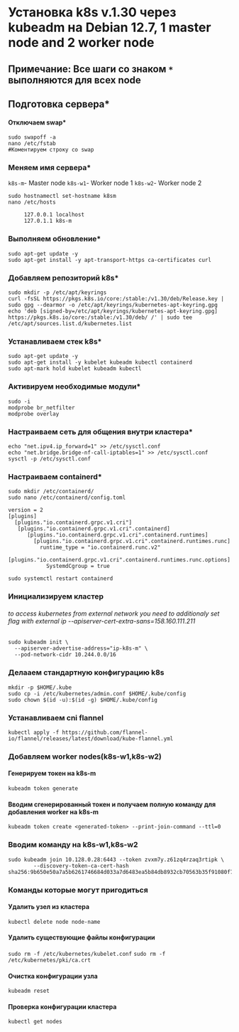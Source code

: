 # Установка k8s v.1.30 через kubeadm на Debian 12.7, 1  master node and 2 worker node

## Примечание: Все шаги со знаком `*` выполняются для всех node

## Подготовка сервера*

#### Отключаем swap*

```
sudo swapoff -a
nano /etc/fstab
#Коментируем строку со swap
```

### Меняем имя сервера*

`k8s-m`- Master node
`k8s-w1`- Worker node 1
`k8s-w2`- Worker node 2

```
sudo hostnamectl set-hostname k8sm 
nano /etc/hosts

     127.0.0.1 localhost
     127.0.1.1 k8s-m

```
### Выполняем обновление*

```
sudo apt-get update -y
sudo apt-get install -y apt-transport-https ca-certificates curl

```

### Добавляем репозиторий k8s*

```
sudo mkdir -p /etc/apt/keyrings
curl -fsSL https://pkgs.k8s.io/core:/stable:/v1.30/deb/Release.key | sudo gpg --dearmor -o /etc/apt/keyrings/kubernetes-apt-keyring.gpg
echo 'deb [signed-by=/etc/apt/keyrings/kubernetes-apt-keyring.gpg] https://pkgs.k8s.io/core:/stable:/v1.30/deb/ /' | sudo tee /etc/apt/sources.list.d/kubernetes.list
```

### Устанавливаем  стек k8s* 

```
sudo apt-get update -y
sudo apt-get install -y kubelet kubeadm kubectl containerd
sudo apt-mark hold kubelet kubeadm kubectl
```

### Активируем необходимые модули*

```
sudo -i
modprobe br_netfilter
modprobe overlay
```

### Настраиваем сеть для общения внутри кластера*

```
echo "net.ipv4.ip_forward=1" >> /etc/sysctl.conf
echo "net.bridge.bridge-nf-call-iptables=1" >> /etc/sysctl.conf
sysctl -p /etc/sysctl.conf
```

### Настраиваем containerd*

```
sudo mkdir /etc/containerd/
sudo nano /etc/containerd/config.toml
```
```
version = 2
[plugins]
  [plugins."io.containerd.grpc.v1.cri"]
   [plugins."io.containerd.grpc.v1.cri".containerd]
      [plugins."io.containerd.grpc.v1.cri".containerd.runtimes]
        [plugins."io.containerd.grpc.v1.cri".containerd.runtimes.runc]
          runtime_type = "io.containerd.runc.v2"
          [plugins."io.containerd.grpc.v1.cri".containerd.runtimes.runc.options]
            SystemdCgroup = true
```
```
sudo systemctl restart containerd            
```
### Инициализируем кластер
###### to access kubernetes from external network you need to additionaly set flag with external ip --apiserver-cert-extra-sans=158.160.111.211

```
sudo kubeadm init \
  --apiserver-advertise-address="ip-k8s-m" \
  --pod-network-cidr 10.244.0.0/16
```

### Делааем стандартную конфигурацию k8s

```
mkdir -p $HOME/.kube
sudo cp -i /etc/kubernetes/admin.conf $HOME/.kube/config
sudo chown $(id -u):$(id -g) $HOME/.kube/config
```

### Устанавливаем cni flannel

```
kubectl apply -f https://github.com/flannel-io/flannel/releases/latest/download/kube-flannel.yml
```

### Добавляем worker nodes(k8s-w1,k8s-w2)
#### Генерируем токен на k8s-m

``` 
kubeadm token generate
```

#### Вводим сгенерированный токен и получаем полную команду для добавления worker на k8s-m
```
kubeadm token create <generated-token> --print-join-command --ttl=0
```

### Вводим команду на k8s-w1,k8s-w2

```
sudo kubeadm join 10.128.0.28:6443 --token zvxm7y.z61zq4rzaq3rtipk \
        --discovery-token-ca-cert-hash sha256:9b650e50a7a5b6261746684d033a7d6483ea5b84db8932cb70563b35f91080f7
```        

### Команды которые могут пригодиться

#### Удалить узел из кластера
`kubectl delete node node-name`

#### Удалить существующие файлы конфигурации
`sudo rm -f /etc/kubernetes/kubelet.conf`
`sudo rm -f /etc/kubernetes/pki/ca.crt`

#### Очистка конфигурации узла
`kubeadm reset`

#### Проверка конфигурации кластера
`kubectl get nodes`
